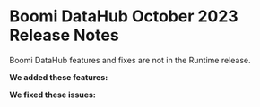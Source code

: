 #  Boomi DataHub October 2023 Release Notes

<head>
  <meta name="guidename" content="Release Notes"/>
  <meta name="context" content="GUID-"/>
</head>

Boomi DataHub features and fixes are not in the Runtime release.

**We added these features:**

**We fixed these issues:**

